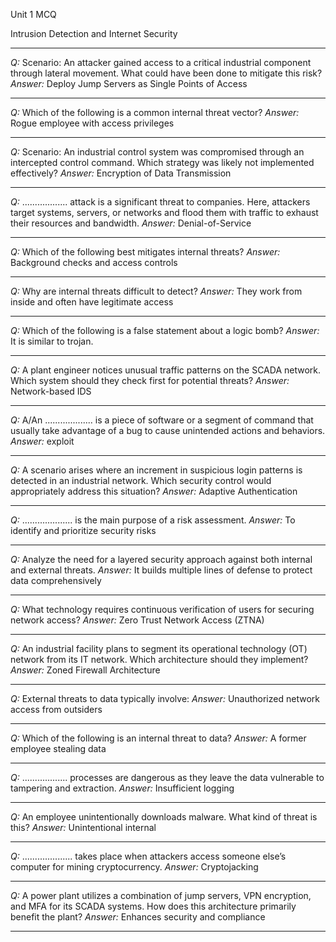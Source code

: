 Unit 1 MCQ

Intrusion Detection and Internet Security

---


*Q:* Scenario: An attacker gained access to a critical industrial component through lateral movement. What could have been done to mitigate this risk?
*Answer:* Deploy Jump Servers as Single Points of Access

---

*Q:* Which of the following is a common internal threat vector?
*Answer:* Rogue employee with access privileges

---

*Q:* Scenario: An industrial control system was compromised through an intercepted control command. Which strategy was likely not implemented effectively?
*Answer:* Encryption of Data Transmission

---

*Q:* .................. attack is a significant threat to companies. Here, attackers target systems, servers, or networks and flood them with traffic to exhaust their resources and bandwidth.
*Answer:* Denial-of-Service

---

*Q:* Which of the following best mitigates internal threats?
*Answer:* Background checks and access controls

---

*Q:* Why are internal threats difficult to detect?
*Answer:* They work from inside and often have legitimate access

---

*Q:* Which of the following is a false statement about a logic bomb?
*Answer:* It is similar to trojan.

---

*Q:* A plant engineer notices unusual traffic patterns on the SCADA network. Which system should they check first for potential threats?
*Answer:* Network-based IDS

---

*Q:* A/An ................... is a piece of software or a segment of command that usually take advantage of a bug to cause unintended actions and behaviors.
*Answer:* exploit

---

*Q:* A scenario arises where an increment in suspicious login patterns is detected in an industrial network. Which security control would appropriately address this situation?
*Answer:* Adaptive Authentication

---

*Q:* .................... is the main purpose of a risk assessment.
*Answer:* To identify and prioritize security risks

---

*Q:* Analyze the need for a layered security approach against both internal and external threats.
*Answer:* It builds multiple lines of defense to protect data comprehensively

---

*Q:* What technology requires continuous verification of users for securing network access?
*Answer:* Zero Trust Network Access (ZTNA)

---

*Q:* An industrial facility plans to segment its operational technology (OT) network from its IT network. Which architecture should they implement?
*Answer:* Zoned Firewall Architecture

---

*Q:* External threats to data typically involve:
*Answer:* Unauthorized network access from outsiders

---

*Q:* Which of the following is an internal threat to data?
*Answer:* A former employee stealing data

---

*Q:* .................. processes are dangerous as they leave the data vulnerable to tampering and extraction.
*Answer:* Insufficient logging

---

*Q:* An employee unintentionally downloads malware. What kind of threat is this?
*Answer:* Unintentional internal

---

*Q:* .................... takes place when attackers access someone else’s computer for mining cryptocurrency.
*Answer:* Cryptojacking

---

*Q:* A power plant utilizes a combination of jump servers, VPN encryption, and MFA for its SCADA systems. How does this architecture primarily benefit the plant?
*Answer:* Enhances security and compliance

---
